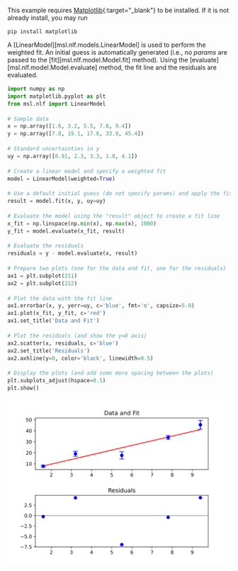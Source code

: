 This example requires [Matplotlib](https://matplotlib.org/){:target="_blank"} to be installed. If it is not already install, you may run

```console
pip install matplotlib
```

A [LinearModel][msl.nlf.models.LinearModel] is used to perform the weighted fit. An initial guess is automatically generated (i.e., no *params* are passed to the [fit][msl.nlf.model.Model.fit] method). Using the [evaluate][msl.nlf.model.Model.evaluate] method, the fit line and the residuals are evaluated.

```python
import numpy as np
import matplotlib.pyplot as plt
from msl.nlf import LinearModel

# Sample data
x = np.array([1.6, 3.2, 5.5, 7.8, 9.4])
y = np.array([7.8, 19.1, 17.6, 33.9, 45.4])

# Standard uncertainties in y
uy = np.array([0.91, 2.3, 3.3, 1.8, 4.1])

# Create a linear model and specify a weighted fit
model = LinearModel(weighted=True)

# Use a default initial guess (do not specify params) and apply the fit
result = model.fit(x, y, uy=uy)

# Evaluate the model using the "result" object to create a fit line
x_fit = np.linspace(np.min(x), np.max(x), 1000)
y_fit = model.evaluate(x_fit, result)

# Evaluate the residuals
residuals = y - model.evaluate(x, result)

# Prepare two plots (one for the data and fit, one for the residuals)
ax1 = plt.subplot(211)
ax2 = plt.subplot(212)

# Plot the data with the fit line
ax1.errorbar(x, y, yerr=uy, c='blue', fmt='o', capsize=5.0)
ax1.plot(x_fit, y_fit, c='red')
ax1.set_title('Data and Fit')

# Plot the residuals (and show the y=0 axis)
ax2.scatter(x, residuals, c='blue')
ax2.set_title('Residuals')
ax2.axhline(y=0, color='black', linewidth=0.5)

# Display the plots (and add some more spacing between the plots)
plt.subplots_adjust(hspace=0.5)
plt.show()
```

<!-- invisible-code-block: python
plt.savefig('docs/assets/images/example_matplotlib.svg')
plt.clf()
-->

<p align="center">
  <img src="../../assets/images/example_matplotlib.svg" />
</p>
